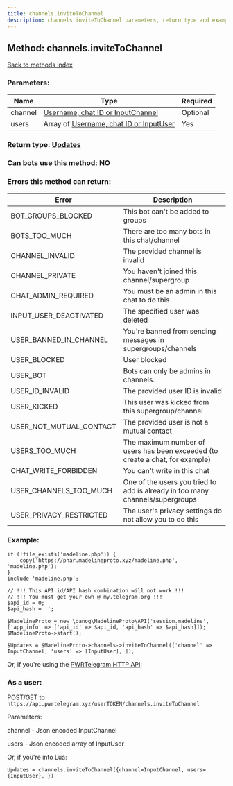 ```yaml
---
title: channels.inviteToChannel
description: channels.inviteToChannel parameters, return type and example
---
```

## Method: channels.inviteToChannel  
[Back to methods index](index.md)


### Parameters:

| Name     |    Type       | Required |
|----------|---------------|----------|
|channel|[Username, chat ID or InputChannel](../types/InputChannel.md) | Optional|
|users|Array of [Username, chat ID or InputUser](../types/InputUser.md) | Yes|


### Return type: [Updates](../types/Updates.md)

### Can bots use this method: **NO**


### Errors this method can return:

| Error    | Description   |
|----------|---------------|
|BOT_GROUPS_BLOCKED|This bot can't be added to groups|
|BOTS_TOO_MUCH|There are too many bots in this chat/channel|
|CHANNEL_INVALID|The provided channel is invalid|
|CHANNEL_PRIVATE|You haven't joined this channel/supergroup|
|CHAT_ADMIN_REQUIRED|You must be an admin in this chat to do this|
|INPUT_USER_DEACTIVATED|The specified user was deleted|
|USER_BANNED_IN_CHANNEL|You're banned from sending messages in supergroups/channels|
|USER_BLOCKED|User blocked|
|USER_BOT|Bots can only be admins in channels.|
|USER_ID_INVALID|The provided user ID is invalid|
|USER_KICKED|This user was kicked from this supergroup/channel|
|USER_NOT_MUTUAL_CONTACT|The provided user is not a mutual contact|
|USERS_TOO_MUCH|The maximum number of users has been exceeded (to create a chat, for example)|
|CHAT_WRITE_FORBIDDEN|You can't write in this chat|
|USER_CHANNELS_TOO_MUCH|One of the users you tried to add is already in too many channels/supergroups|
|USER_PRIVACY_RESTRICTED|The user's privacy settings do not allow you to do this|


### Example:


```
if (!file_exists('madeline.php')) {
    copy('https://phar.madelineproto.xyz/madeline.php', 'madeline.php');
}
include 'madeline.php';

// !!! This API id/API hash combination will not work !!!
// !!! You must get your own @ my.telegram.org !!!
$api_id = 0;
$api_hash = '';

$MadelineProto = new \danog\MadelineProto\API('session.madeline', ['app_info' => ['api_id' => $api_id, 'api_hash' => $api_hash]]);
$MadelineProto->start();

$Updates = $MadelineProto->channels->inviteToChannel(['channel' => InputChannel, 'users' => [InputUser], ]);
```

Or, if you're using the [PWRTelegram HTTP API](https://pwrtelegram.xyz):



### As a user:

POST/GET to `https://api.pwrtelegram.xyz/userTOKEN/channels.inviteToChannel`

Parameters:

channel - Json encoded InputChannel

users - Json encoded  array of InputUser




Or, if you're into Lua:

```
Updates = channels.inviteToChannel({channel=InputChannel, users={InputUser}, })
```

